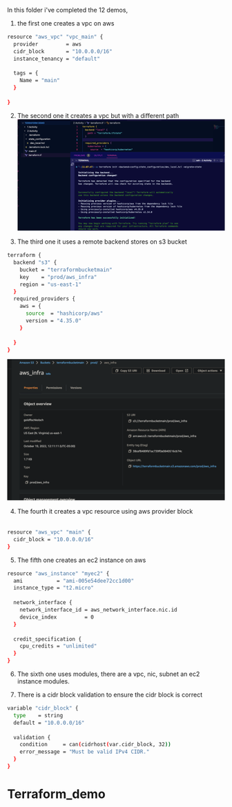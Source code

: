 In this folder i've completed the 12 demos,
1. the first one creates a vpc on aws
```sh
resource "aws_vpc" "vpc_main" {
  provider         = aws
  cidr_block       = "10.0.0.0/16"
  instance_tenancy = "default"

  tags = {
    Name = "main"
  }

}
```
2. The second one it creates a vpc but with a different path 
![alt text](./2%20Activity/proof.png)

3. The third one it uses a remote backend stores on s3 bucket
```sh
terraform {
  backend "s3" {
    bucket = "terraformbucketmain"
    key    = "prod/aws_infra"
    region = "us-east-1"
  }
  required_providers {
    aws = {
      source  = "hashicorp/aws"
      version = "4.35.0"
    }

  }
}
```
![alt text](./3%20Activity%20and%204%20Activity/Screen%20Shot%202022-10-19%20at%2012.12.32.png)

4. The fourth it creates a vpc resource using aws provider block
```sh

resource "aws_vpc" "main" {
  cidr_block = "10.0.0.0/16"
}

```

5. The fifth one creates an ec2 instance on aws
```sh
resource "aws_instance" "myec2" {
  ami           = "ami-005e54dee72cc1d00"
  instance_type = "t2.micro"

  network_interface {
    network_interface_id = aws_network_interface.nic.id
    device_index         = 0
  }

  credit_specification {
    cpu_credits = "unlimited"
  }
}

```

6. The sixth one uses modules, there are a vpc, nic, subnet an ec2 instance modules.

7. There is a cidr block validation to ensure the cidr block is correct
```sh
variable "cidr_block" {
  type    = string
  default = "10.0.0.0/16"

  validation {
    condition     = can(cidrhost(var.cidr_block, 32))
    error_message = "Must be valid IPv4 CIDR."
  }
}
```
# Terraform_demo
